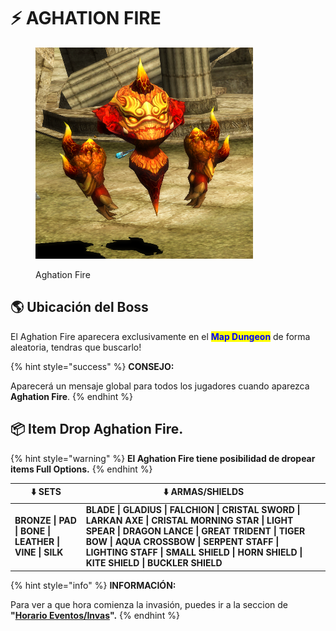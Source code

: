 # ⚡ AGHATION FIRE

<figure><img src="../.gitbook/assets/image (888).png" alt=""><figcaption><p>Aghation Fire</p></figcaption></figure>

## 🌎 Ubicación del Boss

El Aghation Fire aparecera exclusivamente en el <mark style="color:blue;">**Map Dungeon**</mark> de forma aleatoria, tendras que buscarlo!

{% hint style="success" %}
**CONSEJO:**

Aparecerá un mensaje global para todos los jugadores cuando aparezca **Aghation Fire**.
{% endhint %}

## 📦 Item Drop Aghation Fire.

{% hint style="warning" %}
**El Aghation Fire tiene posibilidad de dropear items Full Options.**
{% endhint %}

| ⬇️ SETS                                              | ⬇️ ARMAS/SHIELDS                                                                                                                                                                                                                                                         |
| ---------------------------------------------------- | ------------------------------------------------------------------------------------------------------------------------------------------------------------------------------------------------------------------------------------------------------------------------ |
| **BRONZE \| PAD \| BONE \| LEATHER \| VINE \| SILK** | **BLADE \| GLADIUS \| FALCHION \| CRISTAL SWORD \| LARKAN AXE \| CRISTAL MORNING STAR \| LIGHT SPEAR \| DRAGON LANCE \| GREAT TRIDENT \| TIGER BOW \| AQUA CROSSBOW \| SERPENT STAFF \| LIGHTING STAFF \| SMALL SHIELD \| HORN SHIELD \| KITE SHIELD \| BUCKLER SHIELD** |

{% hint style="info" %}
**INFORMACIÓN:**

Para ver a que hora comienza la invasión, puedes ir a la seccion de **"**[**Horario Eventos/Invas**](../cronograma-eventos.md)**".**
{% endhint %}
